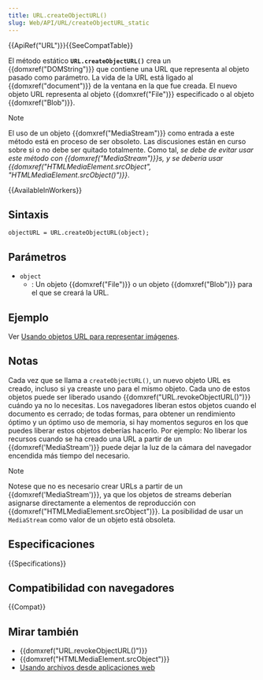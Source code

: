 ```yaml
---
title: URL.createObjectURL()
slug: Web/API/URL/createObjectURL_static
---
```


{{ApiRef("URL")}}{{SeeCompatTable}}

El método estático **`URL.createObjectURL()`** crea un {{domxref("DOMString")}} que contiene una URL que representa al objeto pasado como parámetro. La vida de la URL está ligado al {{domxref("document")}} de la ventana en la que fue creada. El nuevo objeto URL representa al objeto {{domxref("File")}} especificado o al objeto {{domxref("Blob")}}.

> [!NOTE]
> El uso de un objeto {{domxref("MediaStream")}} como entrada a este método está en proceso de ser obsoleto. Las discusiones están en curso sobre si o no debe ser quitado totalmente. Como tal, _se debe de evitar usar este método con {{domxref("MediaStream")}}s, y se debería usar {{domxref("HTMLMediaElement.srcObject", "HTMLMediaElement.srcObject()")}}_.

{{AvailableInWorkers}}

## Sintaxis

```
objectURL = URL.createObjectURL(object);
```

## Parámetros

- `object`
  - : Un objeto {{domxref("File")}} o un objeto {{domxref("Blob")}} para el que se creará la URL.

<!---->

## Ejemplo

Ver [Usando objetos URL para representar imágenes](/es/docs/Web/API/File_API/Using_files_from_web_applications#example_using_object_urls_to_display_images).

## Notas

Cada vez que se llama a `createObjectURL()`, un nuevo objeto URL es creado, incluso si ya creaste uno para el mismo objeto. Cada uno de estos objetos puede ser liberado usando {{domxref("URL.revokeObjectURL()")}} cuándo ya no lo necesitas. Los navegadores liberan estos objetos cuando el documento es cerrado; de todas formas, para obtener un rendimiento óptimo y un óptimo uso de memoria, si hay momentos seguros en los que puedes liberar estos objetos deberías hacerlo. Por ejemplo: No liberar los recursos cuando se ha creado una URL a partir de un {{domxref('MediaStream')}} puede dejar la luz de la cámara del navegador encendida más tiempo del necesario.

> [!NOTE]
> Notese que no es necesario crear URLs a partir de un {{domxref('MediaStream')}}, ya que los objetos de streams deberían asignarse directamente a elementos de reproducción con {{domxref("HTMLMediaElement.srcObject")}}. La posibilidad de usar un `MediaStream` como valor de un objeto está obsoleta.

## Especificaciones

{{Specifications}}

## Compatibilidad con navegadores

{{Compat}}

## Mirar también

- {{domxref("URL.revokeObjectURL()")}}
- {{domxref("HTMLMediaElement.srcObject")}}
- [Usando archivos desde aplicaciones web](/es/docs/Web/API/File_API/Using_files_from_web_applications)
